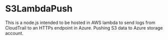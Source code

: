 # S3LambdaPush
This is a node.js intended to be hosted in AWS lambda to send logs from CloudTrail to an HTTPs endpoint in Azure. Pushing S3 data to Azure storage account.
